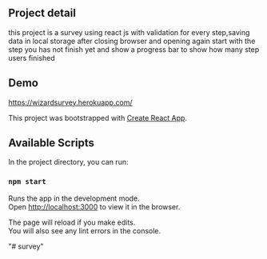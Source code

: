 ## Project detail
this project is a survey using react js with validation for every step,saving data in local storage after closing browser and opening again start with the step you has not finish yet and show a progress bar to show how many step users finished
## Demo
https://wizardsurvey.herokuapp.com/

This project was bootstrapped with [Create React App](https://github.com/facebook/create-react-app).

## Available Scripts

In the project directory, you can run:

### `npm start`

Runs the app in the development mode.<br>
Open [http://localhost:3000](http://localhost:3000) to view it in the browser.

The page will reload if you make edits.<br>
You will also see any lint errors in the console.

"# survey" 
